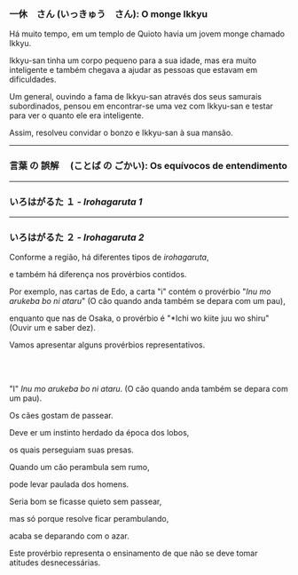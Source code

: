 ### 一休　さん (いっきゅう　さん): O monge Ikkyu

Há muito tempo, em um templo de Quioto havia um jovem monge chamado Ikkyu.

Ikkyu-san tinha um corpo pequeno para a sua idade, mas era muito inteligente e também chegava a ajudar as pessoas que estavam em dificuldades.

Um general, ouvindo a fama de Ikkyu-san através dos seus samurais subordinados, pensou em encontrar-se uma vez com Ikkyu-san e testar para ver o quanto ele era inteligente.

Assim, resolveu convidar o bonzo e Ikkyu-san à sua mansão.


---

### 言葉 の 誤解 　(ことば の ごかい): Os equívocos de entendimento


---

### いろはがるた １ - *Irohagaruta 1*



---

### いろはがるた ２ - *Irohagaruta 2*


Conforme a região, há diferentes tipos de *irohagaruta*,

e também há diferença nos provérbios contidos.

Por exemplo, nas cartas de Edo, a carta "i" contém o provérbio "*Inu mo arukeba bo ni ataru*" (O cão quando anda também se depara com um pau),

enquanto que nas de Osaka, o provérbio é "*Ichi wo kiite juu wo shiru" (Ouvir um e saber dez).

Vamos apresentar alguns provérbios representativos.

<br><br>

"I" *Inu mo arukeba bo ni ataru*. (O cão quando anda também se depara com um pau).

Os cães gostam de passear.

Deve er um instinto herdado da época dos lobos, 

os quais perseguiam suas presas.

Quando um cão perambula sem rumo,

pode levar paulada dos homens.

Seria bom se ficasse quieto sem passear,

mas só porque resolve ficar perambulando,

acaba se deparando com o azar.

Este provérbio representa o ensinamento de que não se deve tomar atitudes desnecessárias.

<br><br>

